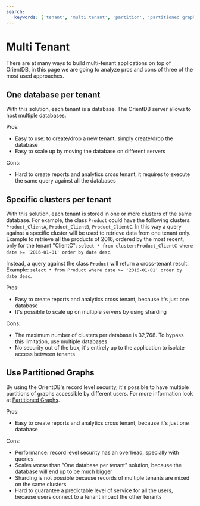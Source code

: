 ```yaml
---
search:
   keywords: ['tenant', 'multi tenant', 'partition', 'partitioned graphs']
---
```


# Multi Tenant

There are at many ways to build multi-tenant applications on top of OrientDB, in this page we are going to analyze pros and cons of three of the most used approaches.

## One database per tenant

With this solution, each tenant is a database. The OrientDB server allows to host multiple databases.

Pros:
- Easy to use: to create/drop a new tenant, simply create/drop the database
- Easy to scale up by moving the database on different servers

Cons:
- Hard to create reports and analytics cross tenant, it requires to execute the same query against all the databases

## Specific clusters per tenant

With this solution, each tenant is stored in one or more clusters of the same database. For example, the class `Product` could have the following clusters: `Product_ClientA`, `Product_ClientB`, `Product_ClientC`. In this way a query against a specific cluster will be used to retrieve data from one tenant only. Example to retrieve all the products of 2016, ordered by the most recent, only for the tenant "ClientC": `select * from cluster:Product_ClientC where date >= '2016-01-01' order by date desc`. 

Instead, a query against the class `Product` will return a cross-tenant result. Example: `select * from Product where date >= '2016-01-01' order by date desc`.

Pros:
- Easy to create reports and analytics cross tenant, because it's just one database
- It's possible to scale up on multiple servers by using sharding

Cons:
- The maximum number of clusters per database is 32,768. To bypass this limitation, use multiple databases
- No security out of the box, it's entirely up to the application to isolate access between tenants

## Use Partitioned Graphs

By using the OrientDB's record level security, it's possible to have multiple partitions of graphs accessible by different users. For more information look at [Partitioned Graphs](java/Partitioned-Graphs.md).

Pros:
- Easy to create reports and analytics cross tenant, because it's just one database

Cons:
- Performance: record level security has an overhead, specially with queries
- Scales worse than "One database per tenant" solution, because the database will end up to be much bigger
- Sharding is not possible because records of multiple tenants are mixed on the same clusters
- Hard to guarantee a predictable level of service for all the users, because users connect to a tenant impact the other tenants

